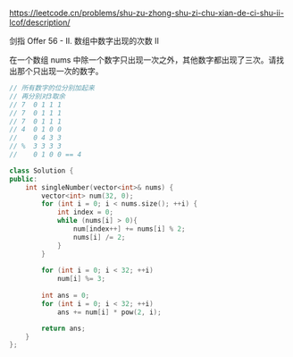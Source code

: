 https://leetcode.cn/problems/shu-zu-zhong-shu-zi-chu-xian-de-ci-shu-ii-lcof/description/

剑指 Offer 56 - II. 数组中数字出现的次数 II

在一个数组 nums 中除一个数字只出现一次之外，其他数字都出现了三次。请找出那个只出现一次的数字。

```c++
// 所有数字的位分别加起来
// 再分别对3取余
// 7  0 1 1 1
// 7  0 1 1 1
// 7  0 1 1 1
// 4  0 1 0 0
//    0 4 3 3
// %  3 3 3 3
//    0 1 0 0 == 4

class Solution {
public:
    int singleNumber(vector<int>& nums) {
        vector<int> num(32, 0);
        for (int i = 0; i < nums.size(); ++i) {
            int index = 0;
            while (nums[i] > 0){
                num[index++] += nums[i] % 2;
                nums[i] /= 2;
            }
        }
        
        for (int i = 0; i < 32; ++i)
            num[i] %= 3;
        
        int ans = 0;
        for (int i = 0; i < 32; ++i)
            ans += num[i] * pow(2, i);

        return ans;
    }
};
```
